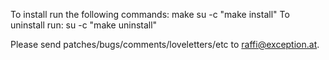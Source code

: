 To install run the following commands:
make
su -c "make install"
To uninstall run:
su -c "make uninstall"

Please send patches/bugs/comments/loveletters/etc to
<raffi@exception.at>.

